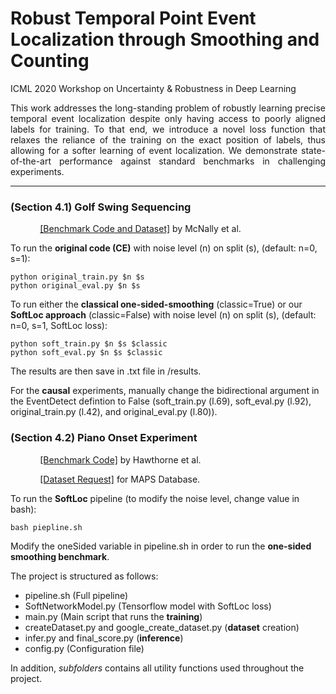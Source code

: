 # Robust Temporal Point Event Localization through Smoothing and Counting
ICML 2020 Workshop on Uncertainty & Robustness in Deep Learning 

<div style="text-align: justify">
This work addresses the long-standing problem of robustly learning precise temporal event localization despite only having access to poorly aligned labels for training. To that end, we introduce a novel loss function that relaxes the reliance of the training on the exact position of labels, thus allowing for a softer learning of event localization. We demonstrate state-of-the-art performance against standard benchmarks in challenging experiments.
</div>

---
### (Section 4.1) Golf Swing Sequencing
&nbsp;&nbsp;&nbsp;&nbsp;&nbsp;&nbsp;&nbsp;&nbsp;&nbsp;&nbsp;&nbsp;&nbsp;[[Benchmark Code and Dataset]](https://github.com/wmcnally/golfdb) by McNally et al.

To run the **original code (CE)** with noise level (n) on split (s), (default: n=0, s=1):
```
python original_train.py $n $s
python original_eval.py $n $s
```

To run either the **classical one-sided-smoothing** (classic=True) or our **SoftLoc approach** (classic=False) with noise level (n) on split (s), (default: n=0, s=1, SoftLoc loss):
```
python soft_train.py $n $s $classic
python soft_eval.py $n $s $classic
```

The results are then save in .txt file in /results.

For the **causal** experiments, manually change the bidirectional argument in the EventDetect defintion to False (soft_train.py (l.69), soft_eval.py (l.92), original_train.py (l.42), and original_eval.py (l.80)).  


### (Section 4.2) Piano Onset Experiment
&nbsp;&nbsp;&nbsp;&nbsp;&nbsp;&nbsp;&nbsp;&nbsp;&nbsp;&nbsp;&nbsp;&nbsp;[[Benchmark Code]](https://github.com/tensorflow/magenta/tree/9885adef56d134763a89de5584f7aa18ca7d53b6) by Hawthorne et al.

&nbsp;&nbsp;&nbsp;&nbsp;&nbsp;&nbsp;&nbsp;&nbsp;&nbsp;&nbsp;&nbsp;&nbsp;[[Dataset Request]](http://www.tsi.telecom-paristech.fr/aao/en/2010/07/08/maps-database-a-piano-database-for-multipitch-estimation-and-automatic-transcription-of-music/) for MAPS Database.

To run the **SoftLoc** pipeline (to modify the noise level, change value in bash):
```
bash piepline.sh
```
Modify the oneSided variable in pipeline.sh in order to run the **one-sided smoothing benchmark**.

The project is structured as follows:

- pipeline.sh (Full pipeline)
- SoftNetworkModel.py (Tensorflow model with SoftLoc loss)
- main.py (Main script that runs the **training**)
- createDataset.py and google_create_dataset.py (**dataset** creation)
- infer.py and final_score.py (**inference**)
- config.py (Configuration file)

In addition, *subfolders* contains all utility functions used throughout the project.
